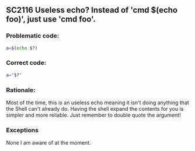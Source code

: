 ## SC2116 Useless echo? Instead of 'cmd $(echo foo)', just use 'cmd foo'.

### Problematic code:

```sh
a=$(echo $?)
```

### Correct code:

```sh
a="$?"
```

### Rationale:

Most of the time, this is an useless echo meaning it isn't doing anything that the Shell can't already do. Having the shell expand the contents for you is simpler and more reliable. Just remember to double quote the argument!

### Exceptions

None I am aware of at the moment.
